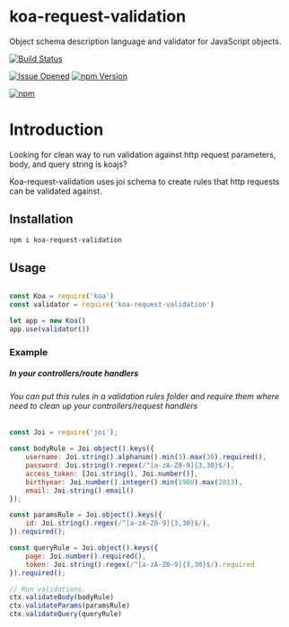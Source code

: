 # koa-request-validation

Object schema description language and validator for JavaScript objects.

[![Build Status](https://api.travis-ci.org/PrinceDavis/koa-request-validation.svg?branch=master)](https://travis-ci.org/PrinceDavis/koa-request-validation)

[![Issue Opened](https://img.shields.io/github/issues/PrinceDavis/koa-request-validation.svg?style=flat-square)](https://github.com/PrinceDavis/koa-request-validation/issues)
[![npm Version](https://img.shields.io/npm/v/koa-request-validation.svg)](https://www.npmjs.com/package/koa-request-validation)

[![npm](https://img.shields.io/npm/dw/koa-request-validation.svg?style=flat-square)](https://www.npmjs.com/package/koa-request-validation)

# Introduction

Looking for clean way to run validation against http request parameters, body, and query string is koajs?

Koa-request-validation uses joi schema to create rules that http requests can be validated against.

## Installation
```bash
npm i koa-request-validation
```
## Usage
```javascript

const Koa = require('koa')
const validator = require('koa-request-validation')

let app = new Koa()
app.use(validator())

```
### Example
##### In your controllers/route handlers
###### You can put this rules in a validation rules folder and require them where need to clean up your controllers/request handlers
```javascript
const Joi = require('joi');

const bodyRule = Joi.object().keys({
    username: Joi.string().alphanum().min(3).max(30).required(),
    password: Joi.string().regex(/^[a-zA-Z0-9]{3,30}$/),
    access_token: [Joi.string(), Joi.number()],
    birthyear: Joi.number().integer().min(1900).max(2013),
    email: Joi.string().email()
});

const paramsRule = Joi.object().keys({
    id: Joi.string().regex(/^[a-zA-Z0-9]{3,30}$/),
}).required();

const queryRule = Joi.object().keys({
    page: Joi.number().required(),
    token: Joi.string().regex(/^[a-zA-Z0-9]{3,30}$/).required
}).required();

// Run validations.
ctx.validateBody(bodyRule)
ctx.validateParams(paramsRule)
ctx.validateQuery(queryRule)

```